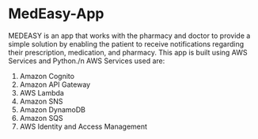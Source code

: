 # MedEasy-App
MEDEASY is an app that works with the pharmacy and doctor to provide a simple solution by enabling the patient to receive notifications regarding their prescription, medication, and pharmacy. This app is built using AWS Services and Python./n
AWS Services used are:
1. Amazon Cognito
2. Amazon API Gateway
3. AWS Lambda
4. Amazon SNS
5. Amazon DynamoDB
6. Amazon SQS
7. AWS Identity and Access Management

